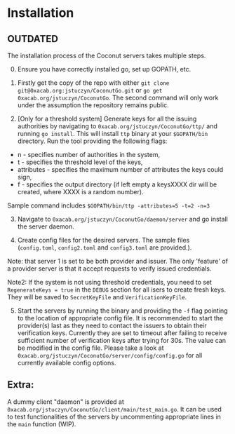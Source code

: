 # Installation

## OUTDATED

The installation process of the Coconut servers takes multiple steps.

0. Ensure you have correctly installed go, set up GOPATH, etc.

1. Firstly get the copy of the repo with either `git clone git@0xacab.org:jstuczyn/CoconutGo.git` or `go get 0xacab.org/jstuczyn/CoconutGo`. The second command will only work under the assumption  the repository remains public.

2. [Only for a threshold system] Generate keys for all the issuing authorities by navigating to `0xacab.org/jstuczyn/CoconutGo/ttp/` and running `go install`. This will install `ttp` binary at your `$GOPATH/bin` directory. Run the tool providing the following flags:
- n - specifies number of authorities in the system,
- t - specifies the threshold level of the keys,
- attributes - specifies the maximum number of attributes the keys could sign,
- f - specifies the output directory (if left empty a keysXXXX dir will be created, where XXXX is a random number).

Sample command includes `$GOPATH/bin/ttp -attributes=5 -t=2 -n=3`

3. Navigate to `0xacab.org/jstuczyn/CoconutGo/daemon/server` and go install the server daemon. 

4. Create config files for the desired servers. The sample files (`config.toml`, `config2.toml` and `config3.toml` are provided.).

Note: that server 1 is set to be both provider and issuer. The only 'feature' of a provider server is that it accept requests to verify issued credentials. 

Note2: If the system is not using threshold credentials, you need to set `RegenerateKeys = true` in the `DEBUG` section for all isers to create fresh keys. They will be saved to `SecretKeyFile` and `VerificationKeyFile`. 

5. Start the servers by running the binary and providing the `-f` flag pointing to the location of appropriate config file. It is recommended to start the provider(s) last as they need to contact the issuers to obtain their verification keys. Currently they are set to timeout after failing to receive sufficient number of verification keys after trying for 30s. The value can be modified in the config file. Please take a look at `0xacab.org/jstuczyn/CoconutGo/server/config/config.go` for all currently available config options.

## Extra:

A dummy client "daemon" is provided at `0xacab.org/jstuczyn/CoconutGo/client/main/test_main.go`. It can be used to test functionalities of the servers by uncommenting appropriate lines in the `main` function (WIP).